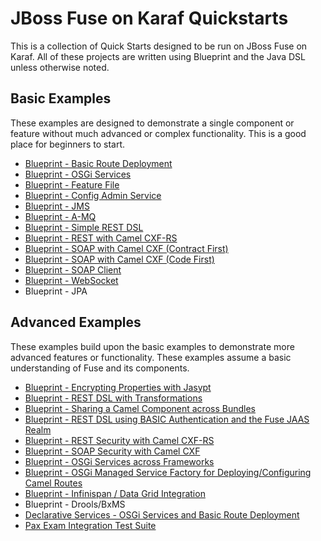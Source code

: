 # JBoss Fuse on Karaf Quickstarts #
This is a collection of Quick Starts designed to be run on JBoss Fuse on Karaf. All of these projects are written using Blueprint and the Java DSL unless otherwise noted.

## Basic Examples ##
These examples are designed to demonstrate a single component or feature without much advanced or complex functionality. This is a good place for beginners to start.

 * [Blueprint - Basic Route Deployment](route_deployment)
 * [Blueprint - OSGi Services](osgi_service)
 * [Blueprint - Feature File](feature)
 * [Blueprint - Config Admin Service](properties)
 * [Blueprint - JMS](jms)
 * [Blueprint - A-MQ](amq)
 * [Blueprint - Simple REST DSL](rest_dsl_simple)
 * [Blueprint - REST with Camel CXF-RS](rest)
 * [Blueprint - SOAP with Camel CXF (Contract First)](soap_contract_first)
 * [Blueprint - SOAP with Camel CXF (Code First)](soap)
 * [Blueprint - SOAP Client](soap_client)
 * [Blueprint - WebSocket](websocket)
 * Blueprint - JPA

## Advanced Examples ##
These examples build upon the basic examples to demonstrate more advanced features or functionality. These examples assume a basic understanding of Fuse and its components.

 * [Blueprint - Encrypting Properties with Jasypt](properties_encryption)
 * [Blueprint - REST DSL with Transformations](rest_dsl)
 * [Blueprint - Sharing a Camel Component across Bundles](shared_component)
 * [Blueprint - REST DSL using BASIC Authentication and the Fuse JAAS Realm](rest_dsl_basic_auth)
 * [Blueprint - REST Security with Camel CXF-RS](rest_secure)
 * [Blueprint - SOAP Security with Camel CXF](soap_secure)
 * [Blueprint - OSGi Services across Frameworks](osgi_service_adv)
 * [Blueprint - OSGi Managed Service Factory for Deploying/Configuring Camel Routes](managed_service_factory)
 * [Blueprint - Infinispan / Data Grid Integration](infinispan)
 * Blueprint - Drools/BxMS
 * [Declarative Services - OSGi Services and Basic Route Deployment](osgi_ds)
 * [Pax Exam Integration Test Suite](itests)
